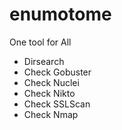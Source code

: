 # enumotome

One tool for All

- Dirsearch
- Check Gobuster
- Check Nuclei
- Check Nikto
- Check SSLScan
- Check Nmap
